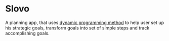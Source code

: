 Slovo
=====

A planning app, that uses [dynamic programming method](http://kobovec.org.ua/psihologicheskiy_aspekt_istorii22) to help user set up his strategic goals, transform goals into set of simple steps and track accomplishing goals.
